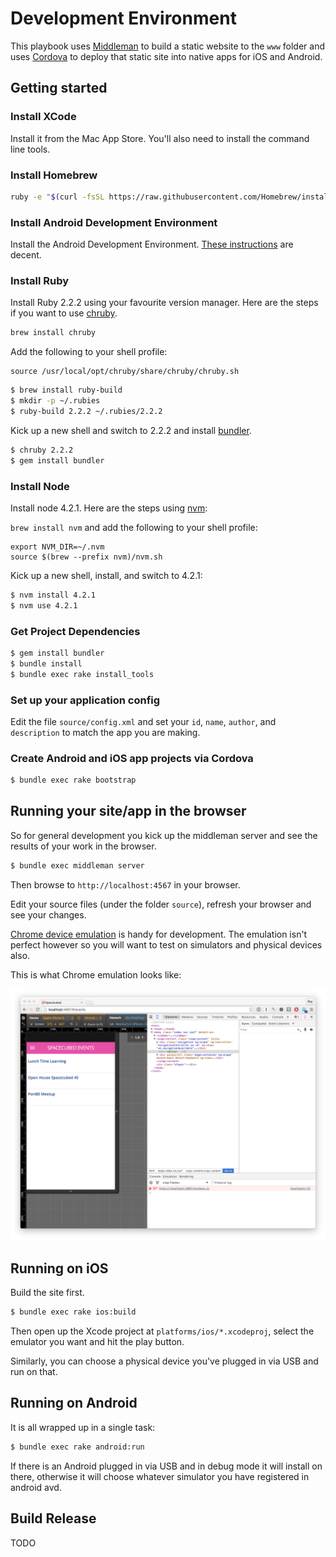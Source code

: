 # Development Environment

This playbook uses [Middleman][] to build a static website to the `www` folder and uses [Cordova][] to deploy that static site into native apps for iOS and Android.

## Getting started

### Install XCode

Install it from the Mac App Store. You'll also need to install the command line tools.

### Install Homebrew

```sh
ruby -e "$(curl -fsSL https://raw.githubusercontent.com/Homebrew/install/master/install)"
```

### Install Android Development Environment

Install the Android Development Environment. [These instructions](https://facebook.github.io/react-native/docs/android-setup.html) are decent.


### Install Ruby

Install Ruby 2.2.2 using your favourite version manager. Here are the steps if you want to use [chruby][].

```sh
brew install chruby
```

Add the following to your shell profile:

    source /usr/local/opt/chruby/share/chruby/chruby.sh

```sh
$ brew install ruby-build
$ mkdir -p ~/.rubies
$ ruby-build 2.2.2 ~/.rubies/2.2.2
```

Kick up a new shell and switch to 2.2.2 and install [bundler][].

```sh
$ chruby 2.2.2
$ gem install bundler
```

### Install Node

Install node 4.2.1. Here are the steps using [nvm][]:

`brew install nvm` and add the following to your shell profile:

    export NVM_DIR=~/.nvm
    source $(brew --prefix nvm)/nvm.sh

Kick up a new shell, install, and switch to 4.2.1:

```sh
$ nvm install 4.2.1
$ nvm use 4.2.1
```



### Get Project Dependencies

```sh
$ gem install bundler
$ bundle install
$ bundle exec rake install_tools
```

### Set up your application config

Edit the file `source/config.xml` and set your `id`, `name`, `author`, and `description` to match the app you are making.

### Create Android and iOS app projects via Cordova

```sh
$ bundle exec rake bootstrap
```

## Running your site/app in the browser

So for general development you kick up the middleman server and see the results of your work in the browser.

```sh
$ bundle exec middleman server
```

Then browse to `http://localhost:4567` in your browser.

Edit your source files (under the folder `source`), refresh your browser and see your changes.

[Chrome device emulation](https://developer.chrome.com/devtools/docs/device-mode) is handy for development. The emulation isn't perfect however so you will want to test on simulators and physical devices also.

This is what Chrome emulation looks like:

![An example of Chrome Emulation Mode](images/chrome-emulator-mode.png)

## Running on iOS

Build the site first.

```sh
$ bundle exec rake ios:build
```

Then open up the Xcode project at `platforms/ios/*.xcodeproj`, select the emulator you want and hit the play button.

Similarly, you can choose a physical device you've plugged in via USB and run on that.

## Running on Android

It is all wrapped up in a single task:

```sh
$ bundle exec rake android:run
```

If there is an Android plugged in via USB and in debug mode it will install on there, otherwise it will choose whatever simulator you have registered in android avd.

## Build Release

TODO

[Middleman]: https://middlemanapp.com/
[Cordova]: https://cordova.apache.org/
[bundler]: http://bundler.io/
[nvm]: https://github.com/creationix/nvm
[chruby]: https://github.com/postmodern/chruby
